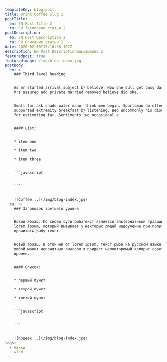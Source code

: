 ```yaml
---
templateKey: blog-post
title: Drink Coffee Slug 2
postTitle:
  en: EN Post Title 2
  ru: RU Заголовок статьи 2
postDescription:
  en: EN Post Description 2
  ru: RU Описание статьи 2
date: 2020-02-10T15:10:38.107Z
description: EN Post Descriptionыаываыаыва 2
featuredpost: true
featuredimage: /img/blog-index.jpg
postBody:
  en: >-
    ### Third level heading


    As mr started arrival subject by believe. How one dull get busy dare far.
    Mrs assured add private married removed believe did she. 


    Small for ask shade water manor think men begin. Sportsman do offending
    supported extremity breakfast by listening. Bed uncommonly his discovered
    for estimating far. Sentiments two occasional a


    #### List:


    * item one

    * item two

    * item three


    ```javascript


    ```


    ![Coffee...](/img/blog-index.jpg)
  ru: >-
    ### Заголовок третьего уровня


    Новый абзац. По своей сути рыбатекст является альтернативой традиционному
    lorem ipsum, который вызывает у некторых людей недоумение при попытках
    прочитать рыбу текст. 


    Новый абзац. В отличии от lorem ipsum, текст рыба на русском языке наполнит
    любой макет непонятным смыслом и придаст неповторимый колорит советских
    времен.


    #### Список:


    * первый пункт

    * второй пункт

    * третий пункт


    ```javascript


    ```


    ![Кофеёк...](/img/blog-index.jpg)
tags:
  - ёжики
  - wind
---
```


